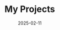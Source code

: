 ---
title: "My Projects"
date: 2025-02-11
type: landing page

sections:
    - block: collection
      id: ehr_methods
      content:
        title: Methods for EHR Research
        filters:
            folders:
                - ehr_methods
    - block: collection
      id: ehr_disp
      content:
        title: Health Inequalities
        filters:
            folders:
                - ehr_disp
    - block: collection
      id: ehr_vacc
      content: 
        title: Vaccine Modelling
        filters:
            folders:
                - ehr_vacc
    - block: collection
      id: mobility
      content:
        title: Social Mobility Data
        filters:
            folders:
                - mobility

---